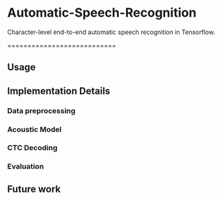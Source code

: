 # Automatic-Speech-Recognition
Character-level end-to-end automatic speech recognition in Tensorflow.

===========================
## Usage

## Implementation Details

### Data preprocessing

### Acoustic Model

### CTC Decoding

### Evaluation

## Future work
